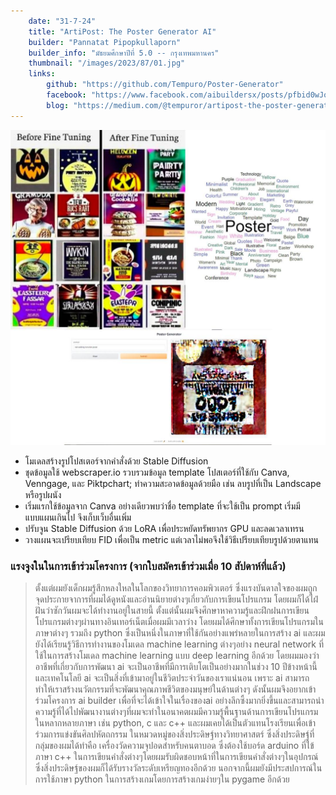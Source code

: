 ```yaml
---
    date: "31-7-24"
    title: "ArtiPost: The Poster Generator AI"
    builder: "Pannatat Pipopkullaporn"
    builder_info: "มัธยมศึกษาปีที่ 5.0 -- กรุงเทพมหานคร"
    thumbnail: "/images/2023/87/01.jpg"
    links:
        github: "https://github.com/Tempuro/Poster-Generator"
        facebook: "https://www.facebook.com/aibuildersx/posts/pfbid0wJoakECZoqkZFkvNgVWABanuE6BZ4Kx3M61GjbM6Lmm2KP2PXoQCTp5yA5DVQQEJl"
        blog: "https://medium.com/@tempuror/artipost-the-poster-generator-ai-3c99425e3454"
---
```


![image](/images/2023/87/01.jpg)

- โมเดลสร้างรูปโปสเตอร์จากคำสั่งด้วย Stable Diffusion
- ชุดข้อมูลใช้ webscraper.io รวบรวมข้อมูล template โปสเตอร์ที่ใช้กับ Canva, Venngage, และ Piktpchart; ทำความสะอาดข้อมูลด้วยมือ เช่น ลบรูปที่เป็น Landscape หรือรูปผนัง
- เริ่มแรกใช้ข้อมูลจาก Canva อย่างเดียวพบว่าชื่อ template ที่จะใช้เป็น prompt เริ่มมีแบบแผนเกินไป จึงเก็บเว็บอื่นเพิ่ม
- ปรับจูน Stable Diffusion ด้วย LoRA เพื่อประหยัดทรัพยากร GPU และลดเวลาเทรน
- วางแผนจะเปรียบเทียบ FID เพื่อเป็น metric แต่เวลาไม่พอจึงใช้วิธีเปรียบเทียบรูปด้วยตาแทน

### แรงจูงในในการเข้าร่วมโครงการ (จากใบสมัครเข้าร่วมเมื่อ 10 สัปดาห์ที่แล้ว)

> ตั้งแต่ผมยังเด็กผมรู้สึกหลงใหลในโลกของวิทยาการคอมพิวเตอร์ ซึ่งแรงบันดาลใจของผมถูกจุดประกายจาการที่ผมได้ดูหนังและอ่านนิยายต่างๆเกี่ยวกับการเขียนโปรแกรม โดยผมก็ได้ไฝ่ฝันว่าซักวันผมจะได้ทำงานอยู่ในสายนี้ ตั้งแต่นั้นผมจึงศึกษาหาความรู้และฝึกฝนการเขียนโปรแกรมต่างๆผ่านทางอินเทอร์เน็ตเมื่อผมมีเวลาว่าง โดยผมได้ศึกษาทั้งการเขียนโปรแกรมในภาษาต่างๆ รวมถึง python ซึ่งเป็นหนึ่งในภาษาที่ใช้กันอย่างแพร่หลายในการสร้าง ai และผมยังได้เรียนรู้วิธีการทำงานของโมเดล machine learning ต่างๆอย่าง neural network ที่ใช้ในการสร้างโมเดล machine learning แบบ deep learning อีกด้วย โดยผมมองว่าอาชีพที่เกี่ยวกับการพัฒนา ai จะเป็นอาชีพที่มีการเติบโตเป็นอย่างมากในช่วง 10 ปีข้างหน้านี้ และเทคโนโลยี ai จะเป็นสิ่งที่เข้ามาอยู่ในชีวิตประจำวันของเราแน่นอน เพราะ ai สามารถทำให้เราสร้างนวัตกรรมที่จะพัฒนาคุณภาพชีวิตของมนุษย์ในด้านต่างๆ ดังนั้นผมจึงอยากเข้าร่วมโครงการ ai builder เพื่อที่จะได้เข้าใจในเรื่องของai อย่างลึกซึ้งมากยิ่งขึ้นและสามารถนำความรู้ที่ได้ไปพัฒนางานต่างๆที่ผมจะทำในอนาคตผมมีความรู้พื้นฐานด้านการเขียนโปรแกรมในหลากหลายภาษา เช่น python, c และ c++ และผมเคยได้เป็นตัวแทนโรงเรียนเพื่อเข้าร่วมการแข่งขันศิลปหัตถกรรม ในหมวดหมู่ของสิ่งประดิษฐ์ทางวิทยาศาสตร์ ซึ่งสิ่งประดิษฐ์ที่กลุ่มของผมได้ทำคือ เครื่องวัดความจุปอดสำหรับคนตาบอด ซึ่งต้องใช้บอร์ด arduino ที่ใข้ภาษา c++ ในการเขียนคำสั่งต่างๆโดยผมรับผิดชอบหน้าที่ในการเขียนคำสั่งต่างๆในอุปกรณ์ ซึ่งสิ่งประดิษฐ์ของผมก็ได้รับรางวัลระดับเหรียญทองอีกด้วย นอกจากนี้ผมยังมีประสปการณ์ในการใช้ภาษา python ในการสร้างเกมโดยการสร้างเกมง่ายๆใน pygame อีกด้วย
    